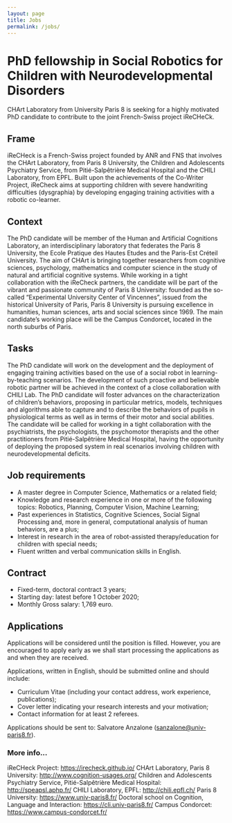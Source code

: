 ```yaml
---
layout: page
title: Jobs
permalink: /jobs/
---
```



# PhD fellowship in Social Robotics for Children with Neurodevelopmental Disorders
CHArt Laboratory from University Paris 8 is seeking for a highly motivated PhD candidate to contribute to the joint French-Swiss project iReCHeCk.

## Frame
iReCHeck is a French-Swiss project founded by ANR and FNS that involves the CHArt Laboratory, from Paris 8 University, the Children and Adolescents Psychiatry Service, from Pitié-Salpêtrière Medical Hospital and the CHILI Laboratory, from EPFL. Built upon the achievements of the Co-Writer Project, iReCheck aims at supporting children with severe handwriting difficulties (dysgraphia) by developing engaging training activities with a robotic co-learner.

## Context 
The PhD candidate will be member of the Human and Artificial Cognitions Laboratory, an interdisciplinary laboratory that federates the Paris 8 University, the Ecole Pratique des Hautes Etudes and the Paris-Est Créteil University. The aim of CHArt is bringing together researchers from cognitive sciences, psychology, mathematics and computer science in the study of natural and artificial cognitive systems.
While working in a tight collaboration with the iReCheck partners, the candidate will be part of the vibrant and passionate community of Paris 8 University: founded as the so-called “Experimental University Center of Vincennes”, issued from the historical University of Paris, Paris 8 University is pursuing excellence in humanities, human sciences, arts and social sciences since 1969. The main candidate’s working place will be the Campus Condorcet, located in the north suburbs of Paris.

## Tasks
The PhD candidate will work on the development and the deployment of engaging training activities based on the use of a social robot in learning-by-teaching scenarios. The development of such proactive and believable robotic partner will be achieved in the context of a close collaboration with CHILI Lab.
The PhD candidate will foster advances on the characterization of children’s behaviors, proposing in particular metrics, models, techniques and algorithms able to capture and to describe the behaviors of pupils in physiological terms as well as in terms of their motor and social abilities. 
The candidate will be called for working in a tight collaboration with the psychiatrists, the psychologists, the psychomotor therapists and the other practitioners from Pitié-Salpêtrière Medical Hospital, having the opportunity of deploying the proposed system in real scenarios involving children with neurodevelopmental deficits.

## Job requirements
* A master degree in Computer Science, Mathematics or a related field;
* Knowledge and research experience in one or more of the following topics: Robotics, Planning, Computer Vision, Machine Learning;
* Past experiences in Statistics, Cognitive Sciences, Social Signal Processing and, more in general, computational analysis of human behaviors, are a plus;
* Interest in research in the area of robot-assisted therapy/education for children with special needs;
* Fluent written and verbal communication skills in English.

## Contract
* Fixed-term, doctoral contract 3 years;
* Starting day: latest before 1 October 2020;
* Monthly Gross salary: 1,769 euro.

## Applications
Applications will be considered until the position is filled. However, you are encouraged to apply early as we shall start processing the applications as and when they are received.

Applications, written in English, should be submitted online and should include:
* Curriculum Vitae (including your contact address, work experience, publications);
* Cover letter indicating your research interests and your motivation;
* Contact information for at least 2 referees.

Applications should be sent to: Salvatore Anzalone (sanzalone@univ-paris8.fr).

### More info...
iReCHeck Project: https://irecheck.github.io/
CHArt Laboratory, Paris 8 University: http://www.cognition-usages.org/
Children and Adolescents Psychiatry Service, Pitié-Salpêtrière Medical Hospital: http://speapsl.aphp.fr/ 
CHILI Laboratory, EPFL: http://chili.epfl.ch/
Paris 8 University: https://www.univ-paris8.fr/
Doctoral school on Cognition, Language and Interaction: https://cli.univ-paris8.fr/
Campus Condorcet: https://www.campus-condorcet.fr/

